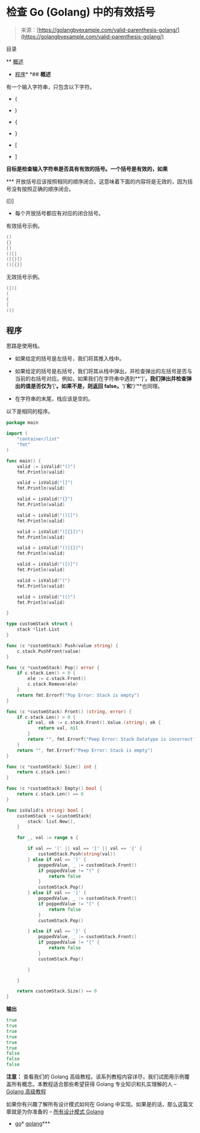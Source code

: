 <!--yml

类别：未分类。

日期：2024-10-13 06:42:49

-->

# 检查 Go (Golang) 中的有效括号

> 来源：[https://golangbyexample.com/valid-parenthesis-golang/](https://golangbyexample.com/valid-parenthesis-golang/)

目录

**   [概述](#Overview "概述")

+   [程序](#Program "程序")*  *## **概述**

有一个输入字符串，只包含以下字符。

+   (

+   )

+   {

+   }

+   [

+   ]

**目标是检查输入字符串是否具有有效的括号。一个括号是有效的，如果**

***   开放括号应该按照相同的顺序闭合。这意味着下面的内容将是无效的，因为括号没有按照正确的顺序闭合。

([)]

+   每个开放括号都应有对应的闭合括号。

有效括号示例。

```go
()
{}
[]
()[]
([{}])
()[{}]
```

无效括号示例。

```go
([)]
(
{
[
(()
```

## **程序**

思路是使用栈。

+   如果给定的括号是左括号，我们将其推入栈中。

+   如果给定的括号是右括号，我们将其从栈中弹出，并检查弹出的左括号是否与当前的右括号对应。例如，如果我们在字符串中遇到**‘]’**，我们弹出并检查弹出的值是否仅为**‘[‘**。如果不是，则返回 false。**‘)’**和**‘}’**也同理。

+   在字符串的末尾，栈应该是空的。

以下是相同的程序。

```go
package main

import (
	"container/list"
	"fmt"
)

func main() {
	valid := isValid("()")
	fmt.Println(valid)

	valid = isValid("[]")
	fmt.Println(valid)

	valid = isValid("{}")
	fmt.Println(valid)

	valid = isValid("()[]")
	fmt.Println(valid)

	valid = isValid("([{}])")
	fmt.Println(valid)

	valid = isValid("()[{}]")
	fmt.Println(valid)

	valid = isValid("([)]")
	fmt.Println(valid)

	valid = isValid("(")
	fmt.Println(valid)

	valid = isValid("(()")
	fmt.Println(valid)

}

type customStack struct {
	stack *list.List
}

func (c *customStack) Push(value string) {
	c.stack.PushFront(value)
}

func (c *customStack) Pop() error {
	if c.stack.Len() > 0 {
		ele := c.stack.Front()
		c.stack.Remove(ele)
	}
	return fmt.Errorf("Pop Error: Stack is empty")
}

func (c *customStack) Front() (string, error) {
	if c.stack.Len() > 0 {
		if val, ok := c.stack.Front().Value.(string); ok {
			return val, nil
		}
		return "", fmt.Errorf("Peep Error: Stack Datatype is incorrect")
	}
	return "", fmt.Errorf("Peep Error: Stack is empty")
}

func (c *customStack) Size() int {
	return c.stack.Len()
}

func (c *customStack) Empty() bool {
	return c.stack.Len() == 0
}

func isValid(s string) bool {
	customStack := &customStack{
		stack: list.New(),
	}

	for _, val := range s {

		if val == '(' || val == '[' || val == '{' {
			customStack.Push(string(val))
		} else if val == ')' {
			poppedValue, _ := customStack.Front()
			if poppedValue != "(" {
				return false
			}
			customStack.Pop()
		} else if val == ']' {
			poppedValue, _ := customStack.Front()
			if poppedValue != "[" {
				return false
			}
			customStack.Pop()

		} else if val == '}' {
			poppedValue, _ := customStack.Front()
			if poppedValue != "{" {
				return false
			}
			customStack.Pop()

		}

	}

	return customStack.Size() == 0
}
```

**输出**

```go
true
true
true
true
true
true
false
false
false
```

**注意：** 查看我们的 Golang 高级教程。该系列教程内容详尽，我们试图用示例覆盖所有概念。本教程适合那些希望获得 Golang 专业知识和扎实理解的人 – [Golang 高级教程](https://golangbyexample.com/golang-comprehensive-tutorial/)

如果你有兴趣了解所有设计模式如何在 Golang 中实现。如果是的话，那么这篇文章就是为你准备的 – [所有设计模式 Golang](https://golangbyexample.com/all-design-patterns-golang/)

+   [go](https://golangbyexample.com/tag/go/)*   [golang](https://golangbyexample.com/tag/golang/)***
